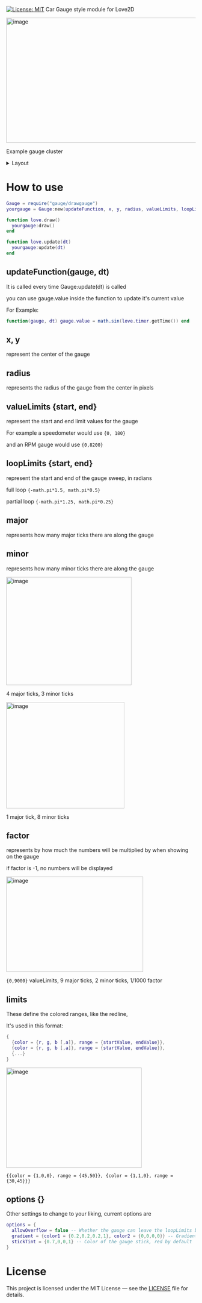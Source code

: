 [![License: MIT](https://img.shields.io/badge/License-MIT-yellow.svg)](LICENSE)
Car Gauge style module for Love2D

<img width="602" height="332" alt="image" src="https://github.com/user-attachments/assets/8d5b2ff8-1690-431b-bd21-29684e2316a7" />

Example gauge cluster
<details>
<summary>Layout</summary>
  
```lua
local Gauge = require('gauge/drawgauge')
local gauges = {}
local car = {
  rpm = 3700,
  maxrpm = 8000,
  speed = 72.5/3.6,
  engTemp = 34,
  fuel = 0.9998
}

function love.load()
  local gradientcolor = {color1 = {0.5,0,0,1}, color2 = {0,0,0,0}}
  
  table.insert(gauges,Gauge:new(function(gauge) if car.rpm then gauge.value = car.rpm else gauge.value = nil end if car.maxrpm then gauge.valueLimits[2] = math.ceil((car.maxrpm + 501) / 1000) * 1000; gauge.major = math.ceil((car.maxrpm + 501) / 1000); gauge.limits[1].range = {car.maxrpm,math.ceil((car.maxrpm + 501) / 1000) * 1000} end end, 120,120,100,{0,8000},{-math.pi*1.10,lerp(-math.pi*0.25,-math.pi*0.5,0.5)},8,0,1/1000,{{color={1,0,0},range={6000,8000}}},{gradient = gradientcolor}))
  table.insert(gauges,Gauge:new(function(gauge) if car.fuel then gauge.value = car.fuel else gauge.value = nil end end, 480,200,100,{0,1},{math.pi*0.20,-math.pi*0.20},4,1,-1,nil,{}))
  table.insert(gauges,Gauge:new(function(gauge) if car.engTemp then gauge.value = car.engTemp else gauge.value = nil end end, 360, 260, 80, {45,115}, {-math.pi,0}, 2,3,1, {{color={1,0,0},range={109,115}}}, {allowOverflow = false}))
  table.insert(gauges,Gauge:new(function(gauge) if car.speed then gauge.value = car.speed*3.6; gauge.valueLimits = {math.floor((car.speed*3.6)/180)*180, math.floor((car.speed*3.6)/180+1)*180} end end, 300,150,140,{0,180},{-math.pi*1.25,0},9,3,1,nil,{allowOverflow = false,gradient = gradientcolor}))
end

function love.update(dt)
  for _,gauge in ipairs(gauges) do
    gauge:update(dt)
  end
end

function love.draw()
  for _,gauge in ipairs(gauges) do
    gauge:draw()
  end
end

function lerp(a,b,t)
	return a * (1.0 - t) + b * t
end
```
</details>

# How to use

```lua
Gauge = require("gauge/drawgauge")
yourgauge = Gauge:new(updateFunction, x, y, radius, valueLimits, loopLimits, major, minor, factor, limits, options)

function love.draw()
  yourgauge:draw()
end

function love.update(dt)
  yourgauge:update(dt)
end
```
## updateFunction(gauge, dt)

It is called every time Gauge:update(dt) is called

you can use gauge.value inside the function to update it's current value

For Example:
```lua
function(gauge, dt) gauge.value = math.sin(love.timer.getTime()) end
```

## x, y

represent the center of the gauge

## radius

represents the radius of the gauge from the center in pixels

## valueLimits {start, end}
represent the start and end limit values for the gauge

For example a speedometer would use ``{0, 180}``

and an RPM gauge would use ``{0,8200}``

## loopLimits {start, end}
represent the start and end of the gauge sweep, in radians

full loop ``{-math.pi*1.5, math.pi*0.5}``

partial loop ``{-math.pi*1.25, math.pi*0.25}``

## major
represents how many major ticks there are along the gauge
## minor
represents how many minor ticks there are along the gauge

<img width="333" height="287" alt="image" src="https://github.com/user-attachments/assets/f3b435fc-7b74-4876-8a7f-74f080a2aef5" />

4 major ticks, 3 minor ticks

<img width="314" height="282" alt="image" src="https://github.com/user-attachments/assets/884692ea-cc0c-479e-95ec-1149c825b43c" />

1 major tick, 8 minor ticks

## factor
represents by how much the numbers will be multiplied by when showing on the gauge

if factor is -1, no numbers will be displayed

<img width="364" height="253" alt="image" src="https://github.com/user-attachments/assets/42df50fa-92e2-4427-aed4-ce341a135790" />

``{0,9000}`` valueLimits, 9 major ticks, 2 minor ticks, 1/1000 factor

## limits
These define the colored ranges, like the redline,

It's used in this format:
```lua
{
  {color = {r, g, b [,a]}, range = {startValue, endValue}},
  {color = {r, g, b [,a]}, range = {startValue, endValue}},
  {...}
}
```

<img width="360" height="266" alt="image" src="https://github.com/user-attachments/assets/4860f48b-29d1-4105-a409-b43e5a3a8bbe" />

``{{color = {1,0,0}, range = {45,50}},
   {color = {1,1,0}, range = {30,45}}}``

## options {}
Other settings to change to your liking, current options are
```lua
options = {
  allowOverflow = false -- Whether the gauge can leave the loopLimits boundaries
  gradient = {color1 = {0.2,0.2,0.2,1}, color2 = {0,0,0,0}} -- Gradient colors inside the gauge
  stickTint = {0.7,0,0,1} -- Color of the gauge stick, red by default
}
```

# License

This project is licensed under the MIT License — see the [LICENSE](LICENSE) file for details.
